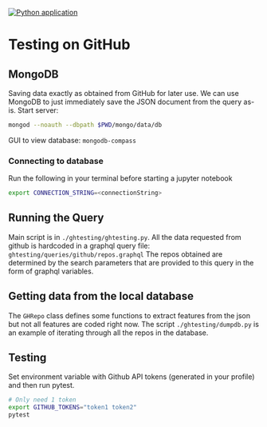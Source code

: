 [![Python application](https://github.com/brkhrdt/testing-on-github/actions/workflows/ci.yml/badge.svg?branch=master)](https://github.com/brkhrdt/testing-on-github/actions/workflows/ci.yml)

# Testing on GitHub

## MongoDB
Saving data exactly as obtained from GitHub for later use.
We can use MongoDB to just immediately save the JSON document from the query as-is.
Start server:

``` sh
mongod --noauth --dbpath $PWD/mongo/data/db
```

GUI to view database: `mongodb-compass`

### Connecting to database
Run the following in your terminal before starting a jupyter notebook

```sh
export CONNECTION_STRING=<connectionString>
```

## Running the Query

Main script is in `./ghtesting/ghtesting.py`.
All the data requested from github is hardcoded in a graphql query file: `ghtesting/queries/github/repos.graphql`
The repos obtained are determined by the search parameters that are provided to this query in the form of graphql variables.


## Getting data from the local database

The `GHRepo` class defines some functions to extract features from the json but not all features are coded right now.
The script `./ghtesting/dumpdb.py` is an example of iterating through all the repos in the database.


## Testing
Set environment variable with Github API tokens (generated in your profile) and then run pytest.
``` sh
# Only need 1 token
export GITHUB_TOKENS="token1 token2"
pytest
```

